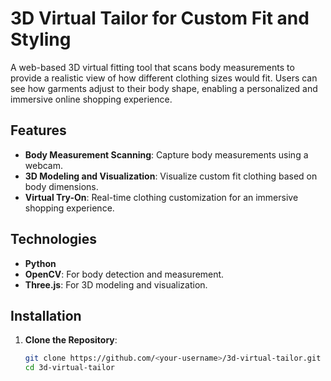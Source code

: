 # 3D Virtual Tailor for Custom Fit and Styling

A web-based 3D virtual fitting tool that scans body measurements to provide a realistic view of how different clothing sizes would fit. Users can see how garments adjust to their body shape, enabling a personalized and immersive online shopping experience.

## Features
- **Body Measurement Scanning**: Capture body measurements using a webcam.
- **3D Modeling and Visualization**: Visualize custom fit clothing based on body dimensions.
- **Virtual Try-On**: Real-time clothing customization for an immersive shopping experience.

## Technologies
- **Python**
- **OpenCV**: For body detection and measurement.
- **Three.js**: For 3D modeling and visualization.

## Installation

1. **Clone the Repository**:
   ```bash
   git clone https://github.com/<your-username>/3d-virtual-tailor.git
   cd 3d-virtual-tailor
